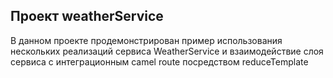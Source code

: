 ## Проект weatherService

В данном проекте продемонстрирован пример использования нескольких реализаций сервиса WeatherService и взаимодействие слоя сервиса с интеграционным camel route посредством reduceTemplate